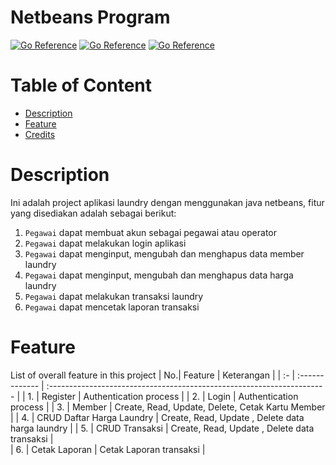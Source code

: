 # Netbeans Program

[![Go Reference](https://img.shields.io/badge/java-reference-yellow)](https://dev.java/)
[![Go Reference](https://img.shields.io/badge/netbeans-application-blue)](https://netbeans.apache.org/)
[![Go Reference](https://img.shields.io/badge/JDBC%20MySql-plugin-orange)]()

# Table of Content
- [Description](#description)
- [Feature](#feature)
- [Credits](#credits)

# Description
Ini adalah project aplikasi laundry dengan menggunakan java netbeans,
fitur yang disediakan adalah sebagai berikut:
1. `Pegawai` dapat membuat akun sebagai pegawai atau operator
2. `Pegawai` dapat melakukan login aplikasi 
3. `Pegawai` dapat menginput, mengubah dan menghapus data member laundry
4. `Pegawai` dapat menginput, mengubah dan menghapus data harga laundry
5. `Pegawai` dapat melakukan transaksi laundry
6. `Pegawai` dapat mencetak laporan transaksi

# Feature
List of overall feature in this project
| No.| Feature        | Keterangan                                                             |
| :- | :------------- | :--------------------------------------------------------------------- |
| 1. | Register       | Authentication process                                                 |
| 2. | Login          | Authentication process                                                 |
| 3. | Member         | Create, Read, Update, Delete, Cetak Kartu Member                       |
| 4. | CRUD Daftar Harga Laundry      | Create, Read, Update , Delete data harga laundry       |
| 5. | CRUD Transaksi    | Create, Read, Update , Delete data transaksi                        |                 
| 6. | Cetak Laporan  | Cetak Laporan transaksi                                                |

